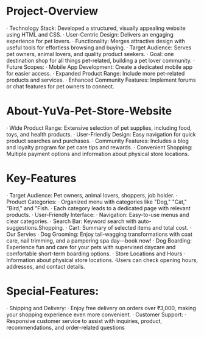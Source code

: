# Project-Overview
· Technology Stack: Developed a structured, visually appealing website using HTML and CSS.
· User-Centric Design: Delivers an engaging experience for pet lovers.
· Functionality: Merges attractive design with useful tools for effortless browsing and buying.
· Target Audience: Serves pet owners, animal lovers, and quality product seekers.
· Goal: one destination shop for all things pet-related, building a pet lover community.
· Future Scopes: 
 · Mobile App Development: Create a dedicated mobile app for easier access.
 · Expanded Product Range: Include more pet-related products and services.
 · Enhanced Community Features: Implement forums or chat features for pet owners to connect.

 # About-YuVa-Pet-Store-Website
· Wide Product Range: Extensive selection of pet supplies, including food, toys, and health products.
· User-Friendly Design: Easy navigation for quick product searches and purchases.
· Community Features: Includes a blog and loyalty program for pet care tips and rewards.
· Convenient Shopping: Multiple payment options and information about physical store locations.

# Key-Features
· Target Audience: Pet owners, animal lovers, shoppers, job holder.
· Product Categories: 
  · Organized menu with categories like "Dog," "Cat," "Bird," and "Fish.
  · Each category leads to a dedicated page with relevant products.
· User-Friendly Interface:
 · Navigation: Easy-to-use menus and clear categories.
 · Search Bar: Keyword search with auto-suggestions.Shopping.
 · Cart: Summary of selected items and total cost.
· Our Servies
  · Dog Grooming: Enjoy tail-wagging transformations with coat care, nail 
trimming, and a pampering spa day—book now!
  · Dog Boarding: Experience fun and care for your pets with supervised daycare and comfortable short-term boarding options.
· Store Locations and Hours 
  · Information about physical store locations.
  ·Users can check opening hours, addresses, and contact details.

# Special-Features: 
· Shipping and Delivery:
  · Enjoy free delivery on orders over ₹3,000, making your shopping 
experience even more convenient.
· Customer Support:
  · Responsive customer service to assist with inquiries, product, recommendations, and order-related questions

